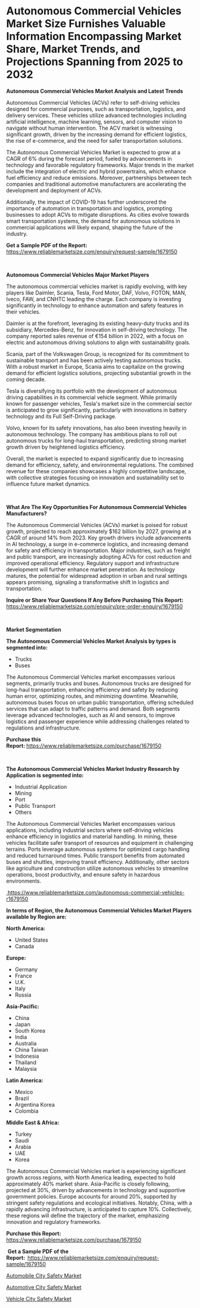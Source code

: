 <p><h1>Autonomous Commercial Vehicles Market Size Furnishes Valuable Information Encompassing Market Share, Market Trends, and Projections Spanning from 2025 to 2032</h1></p><p><strong>Autonomous Commercial Vehicles Market Analysis and Latest Trends</strong></p>
<p><p>Autonomous Commercial Vehicles (ACVs) refer to self-driving vehicles designed for commercial purposes, such as transportation, logistics, and delivery services. These vehicles utilize advanced technologies including artificial intelligence, machine learning, sensors, and computer vision to navigate without human intervention. The ACV market is witnessing significant growth, driven by the increasing demand for efficient logistics, the rise of e-commerce, and the need for safer transportation solutions.</p><p>The Autonomous Commercial Vehicles Market is expected to grow at a CAGR of 6% during the forecast period, fueled by advancements in technology and favorable regulatory frameworks. Major trends in the market include the integration of electric and hybrid powertrains, which enhance fuel efficiency and reduce emissions. Moreover, partnerships between tech companies and traditional automotive manufacturers are accelerating the development and deployment of ACVs.</p><p>Additionally, the impact of COVID-19 has further underscored the importance of automation in transportation and logistics, prompting businesses to adopt ACVs to mitigate disruptions. As cities evolve towards smart transportation systems, the demand for autonomous solutions in commercial applications will likely expand, shaping the future of the industry.</p></p>
<p><strong>Get a Sample PDF of the Report:&nbsp;</strong> <a href="https://www.reliablemarketsize.com/enquiry/request-sample/1679150?utm_campaign=2176&utm_medium=2&utm_source=Github&utm_content=ia&utm_term=24032025&utm_id=autonomous-commercial-vehicles">https://www.reliablemarketsize.com/enquiry/request-sample/1679150</a></p>
<p>&nbsp;</p>
<p><strong>Autonomous Commercial Vehicles Major Market Players</strong></p>
<p><p>The autonomous commercial vehicles market is rapidly evolving, with key players like Daimler, Scania, Tesla, Ford Motor, DAF, Volvo, FOTON, MAN, Iveco, FAW, and CNHTC leading the charge. Each company is investing significantly in technology to enhance automation and safety features in their vehicles.</p><p>Daimler is at the forefront, leveraging its existing heavy-duty trucks and its subsidiary, Mercedes-Benz, for innovation in self-driving technology. The company reported sales revenue of €154 billion in 2022, with a focus on electric and autonomous driving solutions to align with sustainability goals.</p><p>Scania, part of the Volkswagen Group, is recognized for its commitment to sustainable transport and has been actively testing autonomous trucks. With a robust market in Europe, Scania aims to capitalize on the growing demand for efficient logistics solutions, projecting substantial growth in the coming decade.</p><p>Tesla is diversifying its portfolio with the development of autonomous driving capabilities in its commercial vehicle segment. While primarily known for passenger vehicles, Tesla's market size in the commercial sector is anticipated to grow significantly, particularly with innovations in battery technology and its Full Self-Driving package.</p><p>Volvo, known for its safety innovations, has also been investing heavily in autonomous technology. The company has ambitious plans to roll out autonomous trucks for long-haul transportation, predicting strong market growth driven by heightened logistics efficiency.</p><p>Overall, the market is expected to expand significantly due to increasing demand for efficiency, safety, and environmental regulations. The combined revenue for these companies showcases a highly competitive landscape, with collective strategies focusing on innovation and sustainability set to influence future market dynamics.</p></p>
<p>&nbsp;</p>
<p><strong>What Are The Key Opportunities For Autonomous Commercial Vehicles Manufacturers?</strong></p>
<p><p>The Autonomous Commercial Vehicles (ACVs) market is poised for robust growth, projected to reach approximately $162 billion by 2027, growing at a CAGR of around 14% from 2023. Key growth drivers include advancements in AI technology, a surge in e-commerce logistics, and increasing demand for safety and efficiency in transportation. Major industries, such as freight and public transport, are increasingly adopting ACVs for cost reduction and improved operational efficiency. Regulatory support and infrastructure development will further enhance market penetration. As technology matures, the potential for widespread adoption in urban and rural settings appears promising, signaling a transformative shift in logistics and transportation.</p></p>
<p><strong>Inquire or Share Your Questions If Any Before Purchasing This Report:</strong> <a href="https://www.reliablemarketsize.com/enquiry/pre-order-enquiry/1679150?utm_campaign=2176&utm_medium=2&utm_source=Github&utm_content=ia&utm_term=24032025&utm_id=autonomous-commercial-vehicles">https://www.reliablemarketsize.com/enquiry/pre-order-enquiry/1679150</a></p>
<p>&nbsp;</p>
<p><strong>Market Segmentation</strong></p>
<p><strong>The Autonomous Commercial Vehicles Market Analysis by types is segmented into:</strong></p>
<p><ul><li>Trucks</li><li>Buses</li></ul></p>
<p><p>The Autonomous Commercial Vehicles market encompasses various segments, primarily trucks and buses. Autonomous trucks are designed for long-haul transportation, enhancing efficiency and safety by reducing human error, optimizing routes, and minimizing downtime. Meanwhile, autonomous buses focus on urban public transportation, offering scheduled services that can adapt to traffic patterns and demand. Both segments leverage advanced technologies, such as AI and sensors, to improve logistics and passenger experience while addressing challenges related to regulations and infrastructure.</p></p>
<p><strong>Purchase this Report:&nbsp;</strong><a href="https://www.reliablemarketsize.com/purchase/1679150?utm_campaign=2176&utm_medium=2&utm_source=Github&utm_content=ia&utm_term=24032025&utm_id=autonomous-commercial-vehicles">https://www.reliablemarketsize.com/purchase/1679150</a></p>
<p>&nbsp;</p>
<p><strong>The Autonomous Commercial Vehicles Market Industry Research by Application is segmented into:</strong></p>
<p><ul><li>Industrial Application</li><li>Mining</li><li>Port</li><li>Public Transport</li><li>Others</li></ul></p>
<p><p>The Autonomous Commercial Vehicles Market encompasses various applications, including industrial sectors where self-driving vehicles enhance efficiency in logistics and material handling. In mining, these vehicles facilitate safer transport of resources and equipment in challenging terrains. Ports leverage autonomous systems for optimized cargo handling and reduced turnaround times. Public transport benefits from automated buses and shuttles, improving transit efficiency. Additionally, other sectors like agriculture and construction utilize autonomous vehicles to streamline operations, boost productivity, and ensure safety in hazardous environments.</p></p>
<p><a href="https://www.reliablemarketsize.com/autonomous-commercial-vehicles-r1679150?utm_campaign=2176&utm_medium=2&utm_source=Github&utm_content=ia&utm_term=24032025&utm_id=autonomous-commercial-vehicles">&nbsp;https://www.reliablemarketsize.com/autonomous-commercial-vehicles-r1679150</a></p>
<p><strong>In terms of Region, the Autonomous Commercial Vehicles Market Players available by Region are:</strong></p>
<p>
    <p> <strong> North America: </strong>
        <ul>
            <li>United States</li>
            <li>Canada</li>
        </ul>
        </p> 
    <p> <strong> Europe: </strong>
        <ul>
            <li>Germany</li>
            <li>France</li>
            <li>U.K.</li>
            <li>Italy</li>
            <li>Russia</li>
        </ul>
        </p> 
    <p> <strong> Asia-Pacific: </strong>
        <ul>
            <li>China</li>
            <li>Japan</li>
            <li>South Korea</li>
            <li>India</li>
            <li>Australia</li>
            <li>China Taiwan</li>
            <li>Indonesia</li>
            <li>Thailand</li>
            <li>Malaysia</li>
        </ul>
        </p> 
    <p> <strong> Latin America: </strong>
        <ul>
            <li>Mexico</li>
            <li>Brazil</li>
            <li>Argentina Korea</li>
            <li>Colombia</li>
        </ul>
        </p> 
    <p> <strong> Middle East & Africa: </strong>
        <ul>
            <li>Turkey</li>
            <li>Saudi</li>
            <li>Arabia</li>
            <li>UAE</li>
            <li>Korea</li>
        </ul>
    </p>
    </p>
<p><p>The Autonomous Commercial Vehicles market is experiencing significant growth across regions, with North America leading, expected to hold approximately 40% market share. Asia-Pacific is closely following, projected at 30%, driven by advancements in technology and supportive government policies. Europe accounts for around 20%, supported by stringent safety regulations and ecological initiatives. Notably, China, with a rapidly advancing infrastructure, is anticipated to capture 10%. Collectively, these regions will define the trajectory of the market, emphasizing innovation and regulatory frameworks.</p></p>
<p><strong>Purchase this Report: </strong><a href="https://www.reliablemarketsize.com/purchase/1679150?utm_campaign=2176&utm_medium=2&utm_source=Github&utm_content=ia&utm_term=24032025&utm_id=autonomous-commercial-vehicles">https://www.reliablemarketsize.com/purchase/1679150</a></p>
<p>&nbsp;<strong>Get a Sample PDF of the Report:&nbsp;&nbsp;</strong><a href="https://www.reliablemarketsize.com/enquiry/request-sample/1679150?utm_campaign=2176&utm_medium=2&utm_source=Github&utm_content=ia&utm_term=24032025&utm_id=autonomous-commercial-vehicles">https://www.reliablemarketsize.com/enquiry/request-sample/1679150</a></p>
<p><strong></strong></p>
<p><p><a href="https://github.com/baraohinze3x/Market-Research-Report-List-1/blob/main/automobile-city-safety-market.md?utm_campaign=2176&utm_medium=2&utm_source=Github&utm_content=ia&utm_term=24032025&utm_id=autonomous-commercial-vehicles">Automobile City Safety Market</a></p><p><a href="https://github.com/santosh758595/Market-Research-Report-List-7/blob/main/automotive-city-safety-market.md?utm_campaign=2176&utm_medium=2&utm_source=Github&utm_content=ia&utm_term=24032025&utm_id=autonomous-commercial-vehicles">Automotive City Safety Market</a></p><p><a href="https://github.com/elizabethdagraca/Market-Research-Report-List-5/blob/main/vehicle-city-safety-market.md?utm_campaign=2176&utm_medium=2&utm_source=Github&utm_content=ia&utm_term=24032025&utm_id=autonomous-commercial-vehicles">Vehicle City Safety Market</a></p></p>